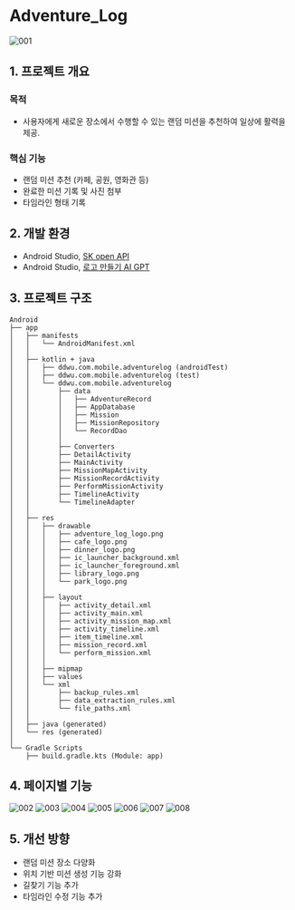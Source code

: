 # Adventure_Log
![001](https://github.com/user-attachments/assets/29f46206-b9c1-4ebd-b839-7c5bf4cf06c0)
## 1. 프로젝트 개요
### 목적
- 사용자에게 새로운 장소에서 수행할 수 있는 랜덤 미션을 추천하여 일상에 활력을 제공.
### 핵심 기능
- 랜덤 미션 추천 (카페, 공원, 영화관 등)
- 완료한 미션 기록 및 사진 첨부
- 타임라인 형태 기록
## 2. 개발 환경
- Android Studio, [SK open API](https://openapi.sk.com/)
- Android Studio, [로고 만들기 AI GPT](https://chatgpt.com/g/g-Pi8jBuFwp-rogo-mandeulgi-ai-gpt)
## 3. 프로젝트 구조
```
Android
├── app
│   ├── manifests
│   │   └── AndroidManifest.xml
│   │
│   ├── kotlin + java
│   │   ├── ddwu.com.mobile.adventurelog (androidTest)
│   │   ├── ddwu.com.mobile.adventurelog (test)
│   │   └── ddwu.com.mobile.adventurelog
│   │       ├── data
│   │       │   ├── AdventureRecord
│   │       │   ├── AppDatabase
│   │       │   ├── Mission
│   │       │   ├── MissionRepository
│   │       │   └── RecordDao
│   │       │
│   │       ├── Converters
│   │       ├── DetailActivity
│   │       ├── MainActivity
│   │       ├── MissionMapActivity
│   │       ├── MissionRecordActivity
│   │       ├── PerformMissionActivity
│   │       ├── TimelineActivity
│   │       └── TimelineAdapter
│   │   
│   ├── res
│   │   ├── drawable
│   │   │   ├── adventure_log_logo.png
│   │   │   ├── cafe_logo.png
│   │   │   ├── dinner_logo.png
│   │   │   ├── ic_launcher_background.xml
│   │   │   ├── ic_launcher_foreground.xml
│   │   │   ├── library_logo.png
│   │   │   └── park_logo.png
│   │   │
│   │   ├── layout
│   │   │   ├── activity_detail.xml
│   │   │   ├── activity_main.xml
│   │   │   ├── activity_mission_map.xml
│   │   │   ├── activity_timeline.xml
│   │   │   ├── item_timeline.xml
│   │   │   ├── mission_record.xml
│   │   │   └── perform_mission.xml
│   │   │
│   │   ├── mipmap
│   │   ├── values
│   │   └── xml
│   │       ├── backup_rules.xml
│   │       ├── data_extraction_rules.xml
│   │       └── file_paths.xml
│   │
│   ├── java (generated)
│   └── res (generated)
│
└── Gradle Scripts
    ├── build.gradle.kts (Module: app)
```
## 4. 페이지별 기능
![002](https://github.com/user-attachments/assets/fbc0ca6d-97da-4aa5-905e-f30bfd863cba)
![003](https://github.com/user-attachments/assets/4c8e5ec0-eba0-4ecf-8eef-6e4d43a7368e)
![004](https://github.com/user-attachments/assets/c0162486-9986-4e18-bedf-42dcb8e5d525)
![005](https://github.com/user-attachments/assets/aef1d4c5-12da-43a9-88e5-c772a31235d3)
![006](https://github.com/user-attachments/assets/674177f7-e1cc-44bd-861c-187bcadd6c3b)
![007](https://github.com/user-attachments/assets/b68c3331-a0ab-41e4-aaee-b179db438e86)
![008](https://github.com/user-attachments/assets/88635a7a-3cf5-4e39-8713-6fce37031c1d)


## 5. 개선 방향
- 랜덤 미션 장소 다양화
- 위치 기반 미션 생성 기능 강화
- 길찾기 기능 추가
- 타임라인 수정 기능 추가
